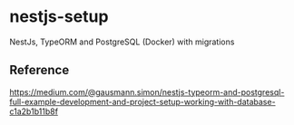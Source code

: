 # nestjs-setup

NestJs, TypeORM and PostgreSQL (Docker) with migrations

## Reference

https://medium.com/@gausmann.simon/nestjs-typeorm-and-postgresql-full-example-development-and-project-setup-working-with-database-c1a2b1b11b8f
